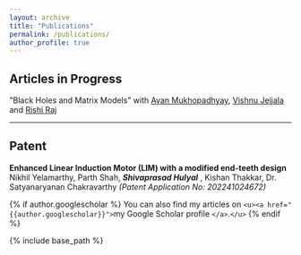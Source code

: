 ```yaml
---
layout: archive
title: "Publications"
permalink: /publications/
author_profile: true
---
```

## Articles in Progress

"Black Holes and Matrix Models" with [Ayan Mukhopadhyay](https://sites.google.com/view/ayan-mukhopadhyay/home), [Vishnu Jejjala](https://scholar.google.co.za/citations?user=jTGpnIYAAAAJ&hl=en) and [Rishi Raj](https://www.google.com/url?sa=t&rct=j&q=&esrc=s&source=web&cd=&cad=rja&uact=8&ved=2ahUKEwjz0N-f7OH8AhX2R2wGHasVBhYQFnoECBkQAQ&url=https%3A%2F%2Fin.linkedin.com%2Fin%2Frshrj&usg=AOvVaw36nwqThu931GOpMUxIgR3W)

<!-- ---

## Working Papers

"Quantum Advantage using Dual Unitary Circuits"- IITM and IBM Research colloboration. -->

---

## Patent

**Enhanced Linear Induction Motor (LIM) with a modified end-teeth design**
Nikhil Yelamarthy, Parth Shah,  ***Shivaprasad Hulyal*** , Kishan Thakkar, Dr. Satyanaryanan Chakravarthy *(Patent Application No: 202241024672)*

{% if author.googlescholar %}
  You can also find my articles on `<u><a href="{{author.googlescholar}}">`my Google Scholar profile `</a>`.`</u>`
{% endif %}

{% include base_path %}

<!-- {% for post in site.publications reversed %}
  {% include archive-single.html %}
{% endfor %} -->
